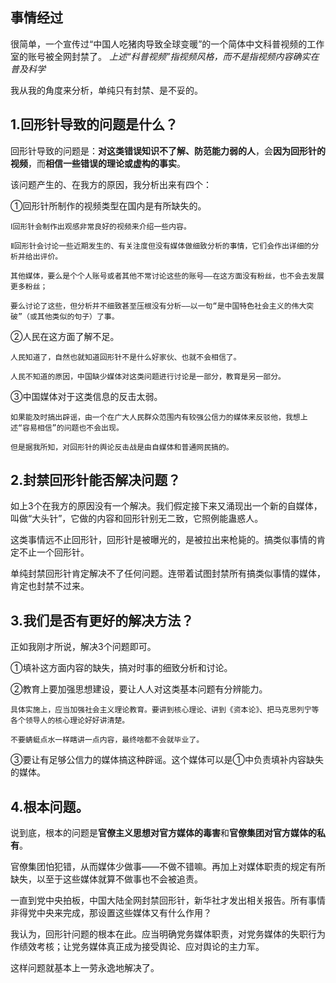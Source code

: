 事情经过
---
很简单，一个宣传过“中国人吃猪肉导致全球变暖”的一个简体中文科普视频的工作室的账号被全网封禁了。  *上述“科普视频”指视频风格，而不是指视频内容确实在普及科学*

我从我的角度来分析，单纯只有封禁、是不妥的。

1.回形针导致的问题是什么？
---
  回形针导致的问题是：**对这类错误知识不了解、防范能力弱的人**，会**因为回形针的视频**，而**相信一些错误的理论或虚构的事实**。
  
  该问题产生的、在我方的原因，我分析出来有四个：
  
  ①回形针所制作的视频类型在国内是有所缺失的。
    
    Ⅰ回形针会制作出观感非常良好的视频来介绍一些内容。
    
    Ⅱ回形针会讨论一些近期发生的、有关注度但没有媒体做细致分析的事情，它们会作出详细的分析并给出评价。
    
    其他媒体，要么是个个人账号或者其他不常讨论这些的账号——在这方面没有粉丝，也不会去发展更多粉丝；
    
    要么讨论了这些，但分析并不细致甚至压根没有分析——以一句“是中国特色社会主义的伟大突破”（或其他类似的句子）了事。
  
  ②人民在这方面了解不足。
    
    人民知道了，自然也就知道回形针不是什么好家伙、也就不会相信了。
    
    人民不知道的原因，中国缺少媒体对这类问题进行讨论是一部分，教育是另一部分。
  
  ③中国媒体对于这类信息的反击太弱。
    
    如果能及时搞出辟谣，由一个在广大人民群众范围内有较强公信力的媒体来反驳他，我想上述“容易相信”的问题也不会出现。
    
    但是据我所知，对回形针的舆论反击战是由自媒体和普通网民搞的。

2.封禁回形针能否解决问题？
---
  如上3个在我方的原因没有一个解决。我们假定接下来又涌现出一个新的自媒体，叫做“大头针”，它做的内容和回形针别无二致，它照例能蛊惑人。
  
  这类事情远不止回形针，回形针是被曝光的，是被拉出来枪毙的。搞类似事情的肯定不止一个回形针。
  
  单纯封禁回形针肯定解决不了任何问题。连带着试图封禁所有搞类似事情的媒体，肯定也封禁不过来。
  
3.我们是否有更好的解决方法？
---
  正如我刚才所说，解决3个问题即可。
  
  ①填补这方面内容的缺失，搞对时事的细致分析和讨论。
  
  ②教育上要加强思想建设，要让人人对这类基本问题有分辨能力。
  
    具体实施上，应当加强社会主义理论教育。要讲到核心理论、讲到《资本论》、把马克思列宁等各个领导人的核心理论好好讲清楚。
    
    不要蜻蜓点水一样瞎讲一点内容，最终啥都不会就毕业了。
    
  ③要让有足够公信力的媒体搞这种辟谣。这个媒体可以是①中负责填补内容缺失的媒体。
  
4.根本问题。
--- 
  说到底，根本的问题是**官僚主义思想对官方媒体的毒害**和**官僚集团对官方媒体的私有**。
  
  官僚集团怕犯错，从而媒体少做事——不做不错嘛。再加上对媒体职责的规定有所缺失，以至于这些媒体就算不做事也不会被追责。
  
  一直到党中央拍板，中国大陆全网封禁回形针，新华社才发出相关报告。所有事情非得党中央来完成，那设置这些媒体又有什么作用？
  
  我认为，回形针问题的根本在此。应当明确党务媒体职责，对党务媒体的失职行为作绩效考核；让党务媒体真正成为接受舆论、应对舆论的主力军。
  
  这样问题就基本上一劳永逸地解决了。
